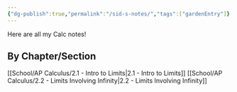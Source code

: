 ```yaml
---
{"dg-publish":true,"permalink":"/sid-s-notes/","tags":["gardenEntry"]}
---
```


Here are all my Calc notes!

## By Chapter/Section
[[School/AP Calculus/2.1 - Intro to Limits\|2.1 - Intro to Limits]]
[[School/AP Calculus/2.2 - Limits Involving Infinity\|2.2 - Limits Involving Infinity]]
